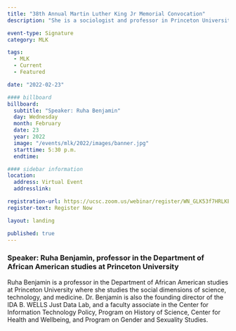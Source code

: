 ```yaml
---
title: "38th Annual Martin Luther King Jr Memorial Convocation"
description: "She is a sociologist and professor in Princeton University’s Department of African American Studies whose work focuses on the relationship between innovation and equity, particularly at the intersection of race, justice, and technology."

event-type: Signature
category: MLK

tags:
  - MLK
  - Current
  - Featured

date: "2022-02-23"

#### billboard
billboard:
  subtitle: "Speaker: Ruha Benjamin"
  day: Wednesday
  month: February
  date: 23
  year: 2022
  image: "/events/mlk/2022/images/banner.jpg"
  starttime: 5:30 p.m.
  endtime: 

#### sidebar information
location:
  address: Virtual Event
  addresslink: 

registration-url: https://ucsc.zoom.us/webinar/register/WN_GLK53f7HRLKEScMR667XyA
register-text: Register Now

layout: landing

published: true
---
```


### Speaker: Ruha Benjamin, professor in the Department of African American studies at Princeton University

Ruha Benjamin is a professor in the Department of African American studies at Princeton University where she studies the social dimensions of science, technology, and medicine. Dr. Benjamin is also the founding director of the IDA B. WELLS Just Data Lab, and a faculty associate in the Center for Information Technology Policy, Program on History of Science, Center for Health and Wellbeing, and Program on Gender and Sexuality Studies. 
